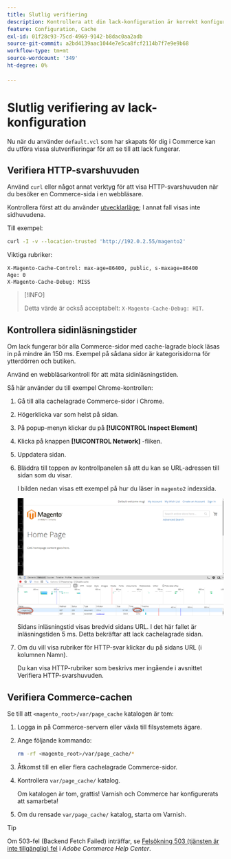 ```yaml
---
title: Slutlig verifiering
description: Kontrollera att din lack-konfiguration är korrekt konfigurerad för att fungera med Adobe Commerce-programmet.
feature: Configuration, Cache
exl-id: 01f28c93-75cd-4969-9142-b8dac0aa2adb
source-git-commit: a2bd4139aac1044e7e5ca8fcf2114b7f7e9e9b68
workflow-type: tm+mt
source-wordcount: '349'
ht-degree: 0%

---
```


# Slutlig verifiering av lack-konfiguration

Nu när du använder `default.vcl` som har skapats för dig i Commerce kan du utföra vissa slutverifieringar för att se till att lack fungerar.

## Verifiera HTTP-svarshuvuden

Använd `curl` eller något annat verktyg för att visa HTTP-svarshuvuden när du besöker en Commerce-sida i en webbläsare.

Kontrollera först att du använder [utvecklarläge](../cli/set-mode.md#change-to-developer-mode); I annat fall visas inte sidhuvudena.

Till exempel:

```bash
curl -I -v --location-trusted 'http://192.0.2.55/magento2'
```

Viktiga rubriker:

```terminal
X-Magento-Cache-Control: max-age=86400, public, s-maxage=86400
Age: 0
X-Magento-Cache-Debug: MISS
```

>[!INFO]
>
>Detta värde är också acceptabelt: `X-Magento-Cache-Debug: HIT`.

## Kontrollera sidinläsningstider

Om lack fungerar bör alla Commerce-sidor med cache-lagrade block läsas in på mindre än 150 ms. Exempel på sådana sidor är kategorisidorna för ytterdörren och butiken.

Använd en webbläsarkontroll för att mäta sidinläsningstiden.

Så här använder du till exempel Chrome-kontrollen:

1. Gå till alla cachelagrade Commerce-sidor i Chrome.
1. Högerklicka var som helst på sidan.
1. På popup-menyn klickar du på **[!UICONTROL Inspect Element]**
1. Klicka på knappen **[!UICONTROL Network]** -fliken.
1. Uppdatera sidan.
1. Bläddra till toppen av kontrollpanelen så att du kan se URL-adressen till sidan som du visar.

   I bilden nedan visas ett exempel på hur du läser in `magento2` indexsida.

   ![Klicka på sidan som du visar](../../assets/configuration/varnish-inspector.png)

   Sidans inläsningstid visas bredvid sidans URL. I det här fallet är inläsningstiden 5 ms. Detta bekräftar att lack cachelagrade sidan.

1. Om du vill visa rubriker för HTTP-svar klickar du på sidans URL (i kolumnen Namn).

   Du kan visa HTTP-rubriker som beskrivs mer ingående i avsnittet Verifiera HTTP-svarshuvuden.

## Verifiera Commerce-cachen

Se till att `<magento_root>/var/page_cache` katalogen är tom:

1. Logga in på Commerce-servern eller växla till filsystemets ägare.
1. Ange följande kommando:

   ```bash
   rm -rf <magento_root>/var/page_cache/*
   ```

1. Åtkomst till en eller flera cachelagrade Commerce-sidor.
1. Kontrollera `var/page_cache/` katalog.

   Om katalogen är tom, grattis! Varnish och Commerce har konfigurerats att samarbeta!

1. Om du rensade `var/page_cache/` katalog, starta om Varnish.

>[!TIP]
>
>Om 503-fel (Backend Fetch Failed) inträffar, se [Felsökning 503 (tjänsten är inte tillgänglig) fel](https://experienceleague.adobe.com/docs/commerce-knowledge-base/kb/troubleshooting/miscellaneous/troubleshooting-503-errors.html) i _Adobe Commerce Help Center_.
